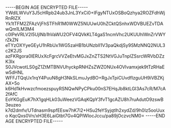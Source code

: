 -----BEGIN AGE ENCRYPTED FILE-----
YWdlLWVuY3J5cHRpb24ub3JnL3YxCi0+IFgyNTUxOSBoQzhya2ROZFdhWjRnRlZX
Yk1tTFM2ZFAzVjFhSTFhR1M0WWZ5NUUwU0hZCktQSnhxWDVBUEZvTDAwQm1LM3M4
c0lPeVRLV2l5UjlNb1hVaWU2OFV4QVkKLT4gaS1ncmVhc2UKUUhlWnZrVWYrZkZN
eTYzOXYyeGEyU1hRbUx1WG5zaHB1bUNzblI1V3paQkdjSy9SMzNNQ2NUL3c2K2JS
azFKRgora0lERUxXcFgrcVVZeEtvMGJxZnZTS2NtVGJuTnpIZSsrcWRVbDZzK3Ix
S0JVcwotLS0gZ1ZtMTBNVUhyckpRNHZsZWZONUx4OVIvamxjek9tTzRHaEw5dHNL
WFFJTQqUx1rqY4PuuN8gH3NkSLmuJydBO+RgJxTpiCUvdfIzguUH9iVBZKjAX+5o
k6Hd1kHvwzcfmoezspuyRSNQwNPyCPku00nS7EHqJb8ktLGI3As7cR/M7cA2fAfC
EoYKGgEuK7hX1gqHLk03uWeezVGAqKQpY3fvT1gcAZU8h7ruAdutO9zswB3euzeo
k7d2dmfv/UTdnasm9spfEEsw7hK7i2+HSu2feYSyjqtlh2xydZd/9h0Iz5ooUuxo
KqcQxs0Vn/xH3E6LaiGtbt7Gv4QPlWlocJccu/pa89jOczvcNM0=
-----END AGE ENCRYPTED FILE-----
